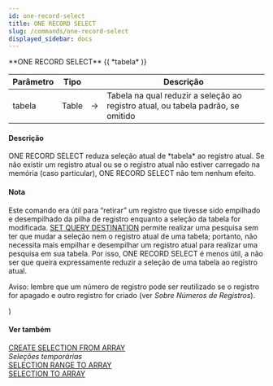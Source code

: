 ```yaml
---
id: one-record-select
title: ONE RECORD SELECT
slug: /commands/one-record-select
displayed_sidebar: docs
---
```


<!--REF #_command_.ONE RECORD SELECT.Syntax-->**ONE RECORD SELECT** {( *tabela* )}<!-- END REF-->
<!--REF #_command_.ONE RECORD SELECT.Params-->
| Parâmetro | Tipo |  | Descrição |
| --- | --- | --- | --- |
| tabela | Table | &srarr; | Tabela na qual reduzir a seleção ao registro atual, ou tabela padrão, se omitido |

<!-- END REF-->

#### Descrição 

<!--REF #_command_.ONE RECORD SELECT.Summary-->ONE RECORD SELECT reduza seleção atual de *tabela* ao registro atual.<!-- END REF--> Se não existir um registro atual ou se o registro atual não estiver carregado na memória (caso particular), ONE RECORD SELECT não tem nenhum efeito.

#### Nota 

Este comando era útil para “retirar” um registro que tivesse sido empilhado e desempilhado da pilha de registro enquanto a seleção da tabela for modificada. [SET QUERY DESTINATION](set-query-destination.md) permite realizar uma pesquisa sem ter que mudar a seleção nem o registro atual de uma tabela; portanto, não necessita mais empilhar e desempilhar um registro atual para realizar uma pesquisa em sua tabela. Por isso, ONE RECORD SELECT é menos útil, a não ser que queira expressamente reduzir a seleção de uma tabela ao registro atual.

Aviso: lembre que um número de registro pode ser reutilizado se o registro for apagado e outro registro for criado (ver *Sobre Números de Registros*). 

)

#### Ver também 

[CREATE SELECTION FROM ARRAY](create-selection-from-array.md)  
*Seleções temporárias*  
[SELECTION RANGE TO ARRAY](selection-range-to-array.md)  
[SELECTION TO ARRAY](selection-to-array.md)  